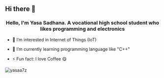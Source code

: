 ## Hi there 👋

<h3 align="center">
Hello, I'm Yasa Sadhana. A vocational high school student who likes programming and electronics
</h3>

- 👀 I’m interested in Internet of Things (IoT)
  
- 🌱 I’m currently learning programming language like "C++"
  
- ⚡ Fun fact: I love Coffee 😋


<p><img align="center" src="https://github-readme-stats.vercel.app/api/top-langs?username=yasaa7z&show_icons=true&locale=en&layout=compact" alt="yasaa7z" /></p>
<!---
yasaa7z/yasaa7z is a ✨ special ✨ repository because its `README.md` (this file) appears on your GitHub profile.
You can click the Preview link to take a look at your changes.
--->
